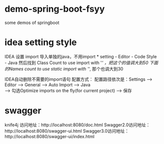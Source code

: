 # demo-spring-boot-fsyy
some demos of springboot 

# idea setting style
IDEA 设置 import 导入单独的java，不用import *
setting - Editor - Code Style - Java
然后找到 Class Count to use import with '*' ，把这个的值调大到50
下面的Names count to use static import with '*', 那个也调大到30

IDEA自动删除不需要的import语句
配置方式：
配置路径依次是：Settings --> Editor --> General  --> Auto Import  -->  Java  
--> 勾选Optimize imports on the fly(for current project) --> 保存


# swagger
knife4j 访问地址：http://localhost:8080/doc.html
Swagger2.0访问地址：http://localhost:8080/swagger-ui.html
Swagger3.0访问地址：http://localhost:8080/swagger-ui/index.html